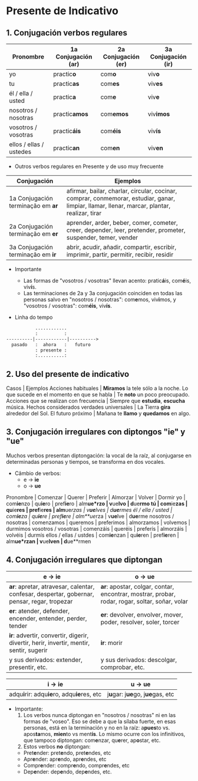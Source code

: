 # Presente de Indicativo

## 1. Conjugación verbos regulares

Pronombre               | 1a Conjugación (**ar**) | 2a Conjugación (**er**) | 3a Conjugación (**ir**)
----------------------- | ----------------------- | ----------------------- | --------------------------
yo                      | practic**o**            | com**o**                | viv**o**
tu                      | practic**as**           | com**es**               | viv**es**
él / ella / usted       | practic**a**            | com**e**                | viv**e**
nosotros / nosotras     | practic**amos**         | com**emos**             | viv**imos**
vosotros / vosotras     | practic**áis**          | com**éis**              | viv**ís**
ellos / ellas / ustedes | practic**an**           | com**en**               | viv**en**


* Outros verbos regulares en Presente y de uso muy frecuente

Conjugación                         | Ejemplos
----------------------------------- | --------------------------------------------------------------------------------------------------------------------------------------------
1a Conjugación terminação em **ar** | afirmar, bailar, charlar, circular, cocinar, comprar, conmemorar, estudiar, ganar, limpiar, llamar, llenar, marcar, plantar, realizar, tirar
2a Conjugación terminação em **er** | aprender, arder, beber, comer, cometer, creer, depender, leer, pretender, prometer, suspender, temer, vender
3a Conjugación terminação em **ir** | abrir, acudir, añadir, compartir, escribir, imprimir, partir, permitir, recibir, residir


* Importante

  * Las formas de "vosotros / vosotras" llevan acento: pratic**á**is, com**é**is, viv**í**s.
  * Las terminaciones de 2a y 3a conjugación coinciden en todas las personas salvo en "nosotros / nosotras": com**e**mos, viv**i**mos, y "vosotros / vosotras": com**éis**, viv**ís**.


* Linha do tempo

```txt
           ............
           :          :
----------|------------|---------->
  pasado   :  ahora   :   futuro
           : presente :
           :..........:
```

## 2. Uso del presente de indicativo

Casos                                       | Ejemplos
Acciones habituales                         | **Miramos** la tele sólo a la noche.
Lo que sucede en el momento en que se habla | Te **noto** un poco preocupado.
Acciones que se realizan con frecuencia     | Siempre que **estudia**, **escucha** música.
Hechos considerados verdades universales    | La Tierra **gira** alrededor del Sol.
El futuro próximo                           | Mañana te **llamo** y **quedamos** en algo.


## 3. Conjugación irregulares con diptongos "ie" y "ue"

Muchos verbos presentan diptongación: la vocal de la raíz, al conjugarse en determinadas personas y tiempos, se transforma en dos vocales.

* Câmbio de verbos:
  * e -> **ie**
  * o -> **ue**

Pronombre              | Comenzar      | Querer      | Preferir      | Almorzar     | Volver      | Dormir
yo                     | com**ie**nzo  | qu**ie**ro  | pref**ie**ro  | alm**ue*rzo  | v**ue**lvo  | d**ue**rmo
tú                     | com**ie**zas  | qu**ie**res | pref**ie**res | alm**ue*rzas | v**ue**lves | d**ue**rmes
él / ella / usted      | com**ie**za   | qu**ie**re  | pref**ie**re  | alm**ue*rza  | v**ue**lve  | d**ue**rme
nosotros / nosotras    | comenzamos    | queremos    | preferimos    | almorzamos   | volvemos    | durmimos
vosotros / vosotras    | comenzáis     | queréis     | preferís      | almorzáis    | volvéis     | durmís
ellos / ellas / ustdes | com**ie**nzan | qu**ie**ren | pref**ie**ren | alm**ue*rzan | v**ue**lven | d**ue**rmen


## 4. Conjugación irregulares que diptongan

e -> **ie**                                                                                  | o -> **ue**
-------------------------------------------------------------------------------------------- | ------------------------------------------------------------------------------------------------
**ar**: apretar, atravesar, calentar, confesar, despertar, gobernar, pensar, regar, tropezar | **ar**: apostar, colgar, contar, encontrar, mostrar, probar, rodar, rogar, soltar, soñar, volar
**er**: atender, defender, encender, entender, perder, tender                                | **er**: devolver, envolver, mover, poder, resolver, soler, torcer
**ir**: advertir, convertir, digerir, divertir, herir, invertir, mentir, sentir, sugerir     | **ir**: morir
y sus derivados: extender, presentir, etc.                                                   | y sus derivados: descolgar, comprobar, etc.


i -> **ie**                                    | u -> **ue**
---------------------------------------------- | -----------------------------------------------------------
adqu**i**rir: adqu**ie**ro, adqu**ie**res, etc | j**u**gar: j**ue**go, j**ue**gas, etc


* Importante:
  1. Los verbos nunca diptongan en "nosotros / nosotras" ni en las formas de "voseo". Eso se debe a que la sílaba fuerte, en esas personas, está en la terminación y no en la raíz: a**pues**to vs. apos**ta**mos, **mien**to vs ment**ís**. Lo mismo ocurre con los infinitivos, que tampoco diptongan: com**e**nzar, qu**e**rer, ap**o**star, etc.
  2. Estos verbos **no** diptongan:
    * Pret**e**nder: pret**e**ndo, pret**e**ndes, etc
	* Apr**e**nder: apr**e**ndo, apr**e**ndes, etc
	* Compr**e**nder: compr**e**ndo, compr**e**ndes, etc
    * Dep**e**nder: dep**e**ndo, dep**e**ndes, etc.

